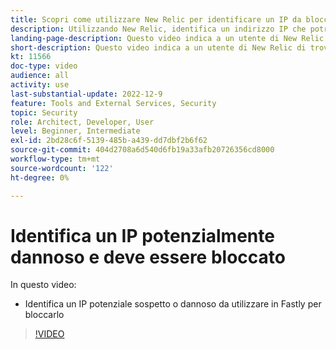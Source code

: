 ```yaml
---
title: Scopri come utilizzare New Relic per identificare un IP da bloccare
description: Utilizzando New Relic, identifica un indirizzo IP che potrebbe essere dannoso in natura.  Una volta determinato l’IP, questo viene utilizzato in Fastly per impedirgli di accedere all’applicazione
landing-page-description: Questo video indica a un utente di New Relic di trovare potenziali indirizzi IP che potrebbero dover essere bloccati dall’accesso al sito.
short-description: Questo video indica a un utente di New Relic di trovare potenziali indirizzi IP che potrebbero dover essere bloccati dall’accesso al sito.
kt: 11566
doc-type: video
audience: all
activity: use
last-substantial-update: 2022-12-9
feature: Tools and External Services, Security
topic: Security
role: Architect, Developer, User
level: Beginner, Intermediate
exl-id: 2bd28c6f-5139-485b-a439-dd7dbf2b6f62
source-git-commit: 404d2708a6d540d6fb19a33afb20726356cd8000
workflow-type: tm+mt
source-wordcount: '122'
ht-degree: 0%

---
```


# Identifica un IP potenzialmente dannoso e deve essere bloccato

In questo video:

- Identifica un IP potenziale sospetto o dannoso&#x200B; da utilizzare in Fastly per bloccarlo

>[!VIDEO](https://video.tv.adobe.com/v/3412088?quality=12&learn=on)
